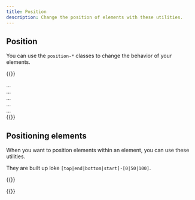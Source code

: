 ```yaml
---
title: Position
description: Change the position of elements with these utilities.
---
```


## Position
You can use the `position-*` classes to change the behavior of your elements.

{{<example show_preview="false">}}
<div class="position-absolute">...</div>
<div class="position-fixed">...</div>
<div class="position-relative">...</div>
<div class="position-static">...</div>
<div class="position-sticky">...</div>
{{</example>}}

## Positioning elements
When you want to position elements within an element, you can use these utilities.

They are built up loke `[top|end|bottom|start]-[0|50|100]`.

{{<example class="docs-preview-position">}}
<div class="position-relative">
  <div class="position-absolute bg-red top-0 start-0"></div>
  <div class="position-absolute bg-orange top-0 end-0"></div>
  <div class="position-absolute bg-yellow bottom-50 start-50"></div>
  <div class="position-absolute bg-green top-50 end-50"></div>
  <div class="position-absolute bg-blue bottom-0 start-0"></div>
  <div class="position-absolute bg-purple bottom-0 end-0"></div>
</div>
{{</example>}}
